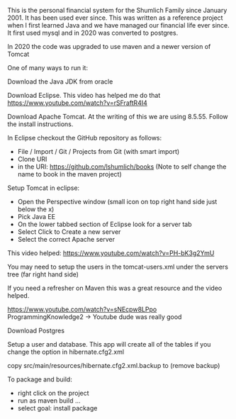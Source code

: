 
This is the personal financial system for the Shumlich Family since January 2001. It has been used ever since. This was written as a reference project when I first learned Java and we have managed our financial life ever since. It first used mysql and in 2020 was converted to postgres.

In 2020 the code was upgraded to use maven and a newer version of Tomcat

One of many ways to run it:

Download the Java JDK from oracle

Download Eclipse. This video has helped me do that https://www.youtube.com/watch?v=rSFraftR4I4

Download Apache Tomcat. At the writing of this we are using 8.5.55. Follow the install instructions.

In Eclipse checkout the GitHub repository as follows:

- File / Import / Git / Projects from Git (with smart import)
- Clone URI 
- in the URI: https://github.com/lshumlich/books
(Note to self change the name to book in the maven project)

Setup Tomcat in eclipse:
- Open the Perspective window (small icon on top right hand side just below the x)
- Pick Java EE
- On the lower tabbed section of Eclipse look for a server tab
- Select Click to Create a new server
- Select the correct Apache server

This video helped: https://www.youtube.com/watch?v=PH-bK3g2YmU

You may need to setup the users in the tomcat-users.xml under the servers tree (far right hand side)

If you need a refresher on Maven this was a great resource and the video helped.

https://www.youtube.com/watch?v=sNEcpw8LPpo
ProgrammingKnowledge2 → Youtube dude was really good 

Download Postgres

Setup a user and database. This app will create all of the tables if you change the option in hibernate.cfg2.xml

copy src/main/resources/hibernate.cfg2.xml.backup to (remove backup)

To package and build: 
- right click on the project
- run as maven build ...
- select goal: install package
